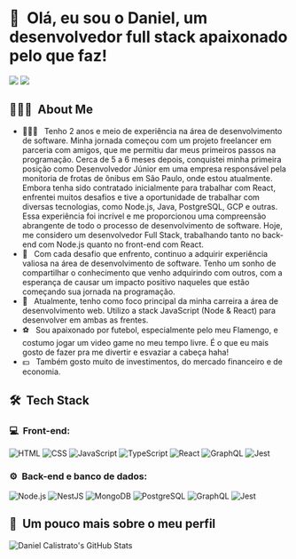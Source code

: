 <h1>👋 &nbsp;Olá, eu sou o Daniel, um desenvolvedor full stack apaixonado pelo que faz!</h1>
<p align="center">

<div>
<a href="https://www.linkedin.com/in/daniel-calistrato-87346b9b"><img src="https://img.shields.io/badge/-Daniel%20Calistrato-0077B5?style=flat-square&logo=Linkedin&logoColor=white"/></a>
<a href="mailto:dancalist.dev@gmail.com"><img src="https://img.shields.io/badge/-dancalist.dev@gmail.com-D14836?style=flat-square&logo=Gmail&logoColor=white"/></a>
</div>
</p>

<h2> 👨🏻‍💻 &nbsp;About Me </h2>

- 👨🏻‍💻 &nbsp; Tenho 2 anos e meio de experiência na área de desenvolvimento de software. Minha jornada começou com um projeto freelancer em parceria com amigos, que me permitiu dar meus primeiros passos na programação.
Cerca de 5 a 6 meses depois, conquistei minha primeira posição como Desenvolvedor Júnior em uma empresa responsável pela monitoria de frotas de ônibus em São Paulo, onde estou atualmente.
Embora tenha sido contratado inicialmente para trabalhar com React, enfrentei muitos desafios e tive a oportunidade de trabalhar com diversas tecnologias, como Node.js, Java, PostgreSQL, GCP e outras. Essa experiência foi incrível e me proporcionou uma compreensão abrangente de todo o processo de desenvolvimento de software.
Hoje, me considero um desenvolvedor Full Stack, trabalhando tanto no back-end com Node.js quanto no front-end com React.
- 💚 &nbsp; Com cada desafio que enfrento, continuo a adquirir experiência valiosa na área de desenvolvimento de software. Tenho um sonho de compartilhar o conhecimento que venho adquirindo com outros, com a esperança de causar um impacto positivo naqueles que estão começando sua jornada na programação.
- 🚀 &nbsp; Atualmente, tenho como foco principal da minha carreira a área de desenvolvimento web. Utilizo a stack JavaScript (Node & React) para desenvolver em ambas as frentes.
- ⚽ &nbsp; Sou apaixonado por futebol, especialmente pelo meu Flamengo, e costumo jogar um video game no meu tempo livre. É o que eu mais gosto de fazer pra me divertir e esvaziar a cabeça haha!
- 💵 &nbsp; Também gosto muito de investimentos, do mercado financeiro e de economia.

<h2> 🛠 &nbsp;Tech Stack</h2>
<h3>💻 &nbsp;Front-end:</h3>

![HTML](https://img.shields.io/badge/-HTML-333333?style=flat&logo=HTML5)
![CSS](https://img.shields.io/badge/-CSS-333333?style=flat&logo=CSS3&logoColor=1572B6)
![JavaScript](https://img.shields.io/badge/-JavaScript-333333?style=flat&logo=javascript)
![TypeScript](https://img.shields.io/badge/-TypeScript-333333?style=flat&logo=typescript&logoColor=2D79C7)
![React](https://img.shields.io/badge/-React-333333?style=flat&logo=react)
![GraphQL](https://img.shields.io/badge/-GraphQL-333333?style=flat&logo=graphql&logoColor=E535AB)
![Jest](https://img.shields.io/badge/-Jest-333333?style=flat&logo=jest&logoColor=E535AB)

<h3>⚙️ &nbsp;Back-end e banco de dados:</h3>

![Node.js](https://img.shields.io/badge/-Node.js-333333?style=flat&logo=node.js)
![NestJS](https://img.shields.io/badge/-NestJS-333333?style=flat&logo=nestjs&logoColor=E535AB)
![MongoDB](https://img.shields.io/badge/-MongoDB-333333?style=flat&logo=mongodb)
![PostgreSQL](https://img.shields.io/badge/-PostgreSQL-333333?style=flat&logo=postgresql)
![GraphQL](https://img.shields.io/badge/-GraphQL-333333?style=flat&logo=graphql&logoColor=E535AB)
![Jest](https://img.shields.io/badge/-Jest-333333?style=flat&logo=jest&logoColor=E535AB)

<h2>🚀 &nbsp;Um pouco mais sobre o meu perfil</h2>

![Daniel Calistrato's GitHub Stats](https://github-readme-stats.vercel.app/api?username=DanCalistDev&show_icons=true&theme=dracula)
